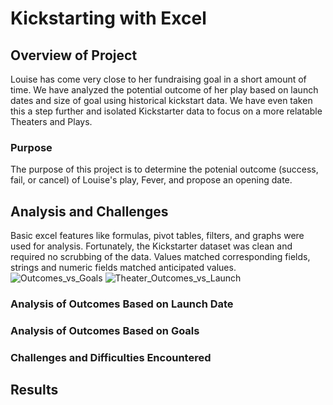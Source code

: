 # Kickstarting with Excel

## Overview of Project
Louise has come very close to her fundraising goal in a short amount of time. We have analyzed the potential outcome of her play based on launch dates and size of goal using historical kickstart data. We have even taken this a step further and isolated Kickstarter data to focus on a more relatable  Theaters and Plays.

### Purpose
The purpose of this project is to determine the potenial outcome (success, fail, or cancel) of Louise's play, Fever, and propose an opening date.

## Analysis and Challenges
Basic excel features like formulas, pivot tables, filters, and graphs were used for analysis. Fortunately, the Kickstarter dataset was clean and required no scrubbing of the data. Values matched corresponding fields, strings and numeric fields matched anticipated values.
![Outcomes_vs_Goals](https://user-images.githubusercontent.com/103381098/163433254-9e7c0843-a410-44ec-8ed3-a43c6a85e817.png)
![Theater_Outcomes_vs_Launch](https://user-images.githubusercontent.com/103381098/163433291-e7ea48e9-dbef-4fd4-bfe2-f26471770a05.png)

### Analysis of Outcomes Based on Launch Date

### Analysis of Outcomes Based on Goals

### Challenges and Difficulties Encountered

## Results

